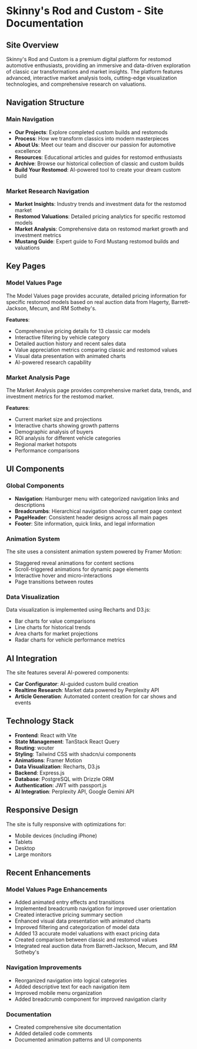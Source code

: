 # Skinny's Rod and Custom - Site Documentation

## Site Overview

Skinny's Rod and Custom is a premium digital platform for restomod automotive enthusiasts, providing an immersive and data-driven exploration of classic car transformations and market insights. The platform features advanced, interactive market analysis tools, cutting-edge visualization technologies, and comprehensive research on valuations.

## Navigation Structure

### Main Navigation
- **Our Projects**: Explore completed custom builds and restomods
- **Process**: How we transform classics into modern masterpieces
- **About Us**: Meet our team and discover our passion for automotive excellence
- **Resources**: Educational articles and guides for restomod enthusiasts
- **Archive**: Browse our historical collection of classic and custom builds
- **Build Your Restomod**: AI-powered tool to create your dream custom build

### Market Research Navigation
- **Market Insights**: Industry trends and investment data for the restomod market
- **Restomod Valuations**: Detailed pricing analytics for specific restomod models
- **Market Analysis**: Comprehensive data on restomod market growth and investment metrics
- **Mustang Guide**: Expert guide to Ford Mustang restomod builds and valuations

## Key Pages

### Model Values Page
The Model Values page provides accurate, detailed pricing information for specific restomod models based on real auction data from Hagerty, Barrett-Jackson, Mecum, and RM Sotheby's.

**Features**:
- Comprehensive pricing details for 13 classic car models
- Interactive filtering by vehicle category
- Detailed auction history and recent sales data
- Value appreciation metrics comparing classic and restomod values
- Visual data presentation with animated charts
- AI-powered research capability

### Market Analysis Page
The Market Analysis page provides comprehensive market data, trends, and investment metrics for the restomod market.

**Features**:
- Current market size and projections
- Interactive charts showing growth patterns
- Demographic analysis of buyers
- ROI analysis for different vehicle categories
- Regional market hotspots
- Performance comparisons

## UI Components

### Global Components
- **Navigation**: Hamburger menu with categorized navigation links and descriptions
- **Breadcrumbs**: Hierarchical navigation showing current page context
- **PageHeader**: Consistent header designs across all main pages
- **Footer**: Site information, quick links, and legal information

### Animation System
The site uses a consistent animation system powered by Framer Motion:
- Staggered reveal animations for content sections
- Scroll-triggered animations for dynamic page elements
- Interactive hover and micro-interactions
- Page transitions between routes

### Data Visualization
Data visualization is implemented using Recharts and D3.js:
- Bar charts for value comparisons
- Line charts for historical trends
- Area charts for market projections
- Radar charts for vehicle performance metrics

## AI Integration

The site features several AI-powered components:
- **Car Configurator**: AI-guided custom build creation
- **Realtime Research**: Market data powered by Perplexity API
- **Article Generation**: Automated content creation for car shows and events

## Technology Stack

- **Frontend**: React with Vite
- **State Management**: TanStack React Query
- **Routing**: wouter
- **Styling**: Tailwind CSS with shadcn/ui components
- **Animations**: Framer Motion
- **Data Visualization**: Recharts, D3.js
- **Backend**: Express.js
- **Database**: PostgreSQL with Drizzle ORM
- **Authentication**: JWT with passport.js
- **AI Integration**: Perplexity API, Google Gemini API

## Responsive Design

The site is fully responsive with optimizations for:
- Mobile devices (including iPhone)
- Tablets
- Desktop
- Large monitors

## Recent Enhancements

### Model Values Page Enhancements
- Added animated entry effects and transitions
- Implemented breadcrumb navigation for improved user orientation
- Created interactive pricing summary section
- Enhanced visual data presentation with animated charts
- Improved filtering and categorization of model data
- Added 13 accurate model valuations with exact pricing data
- Created comparison between classic and restomod values
- Integrated real auction data from Barrett-Jackson, Mecum, and RM Sotheby's

### Navigation Improvements
- Reorganized navigation into logical categories
- Added descriptive text for each navigation item
- Improved mobile menu organization
- Added breadcrumb component for improved navigation clarity

### Documentation
- Created comprehensive site documentation
- Added detailed code comments
- Documented animation patterns and UI components